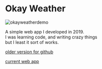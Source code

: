 # Okay Weather

![okayweatherdemo](https://jeremie-r.github.io/OkayWeather/okayweatherdemo.png)


A simple web app I developed in 2019. \
I was learning code, and writing crazy things \
but I least it sort of works. 

[older version for github](https://jeremie-r.github.io/OkayWeather/)


[current web app](https://roberrini.com/apps/okayweather/index.html)
